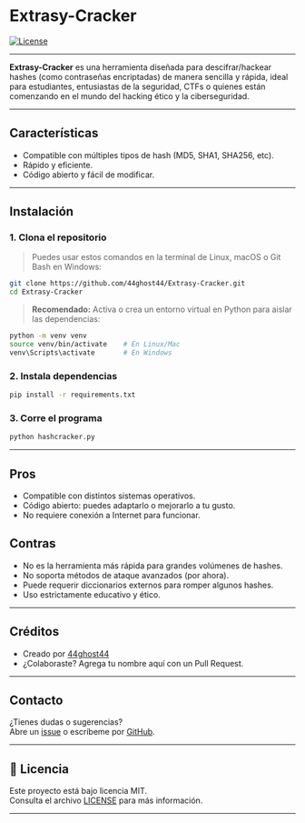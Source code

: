 # Extrasy-Cracker

[![License](https://img.shields.io/badge/license-MIT-blue.svg)](LICENSE)

---

**Extrasy-Cracker** es una herramienta diseñada para descifrar/hackear hashes (como contraseñas encriptadas) de manera sencilla y rápida, ideal para estudiantes, entusiastas de la seguridad, CTFs o quienes están comenzando en el mundo del hacking ético y la ciberseguridad.

---

## Características

- Compatible con múltiples tipos de hash (MD5, SHA1, SHA256, etc).
- Rápido y eficiente.
- Código abierto y fácil de modificar.

---

## Instalación

### 1. Clona el repositorio

> Puedes usar estos comandos en la terminal de Linux, macOS o Git Bash en Windows:
```bash
git clone https://github.com/44ghost44/Extrasy-Cracker.git
cd Extrasy-Cracker
```

> **Recomendado:** Activa o crea un entorno virtual en Python para aislar las dependencias:
```bash
python -m venv venv
source venv/bin/activate    # En Linux/Mac
venv\Scripts\activate       # En Windows
```

### 2. Instala dependencias

```bash
pip install -r requirements.txt
```

### 3. Corre el programa

```bash
python hashcracker.py
```

---

## Pros

- Compatible con distintos sistemas operativos.
- Código abierto: puedes adaptarlo o mejorarlo a tu gusto.
- No requiere conexión a Internet para funcionar.

## Contras

- No es la herramienta más rápida para grandes volúmenes de hashes.
- No soporta métodos de ataque avanzados (por ahora).
- Puede requerir diccionarios externos para romper algunos hashes.
- Uso estrictamente educativo y ético.

---

## Créditos

- Creado por [44ghost44](https://github.com/44ghost44)
- ¿Colaboraste? Agrega tu nombre aquí con un Pull Request.

---

## Contacto

¿Tienes dudas o sugerencias?  
Abre un [issue](https://github.com/44ghost44/Extrasy-Cracker/issues) o escríbeme por [GitHub](https://github.com/44ghost44).

---

## 📄 Licencia

Este proyecto está bajo licencia MIT.  
Consulta el archivo [LICENSE](LICENSE) para más información.

---
